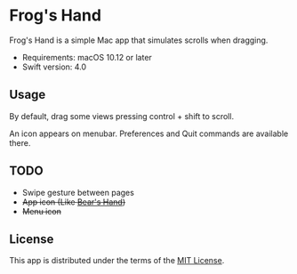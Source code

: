 # Frog's Hand

Frog's Hand is a simple Mac app that simulates scrolls when dragging.

- Requirements: macOS 10.12 or later
- Swift version: 4.0

## Usage

By default, drag some views pressing control + shift to scroll.

An icon appears on menubar. Preferences and Quit commands are available there.

## TODO

- Swipe gesture between pages
- ~~App icon (Like [Bear's Hand](http://moments-studio.com/BearsHand/))~~
- ~~Menu icon~~

## License

This app is distributed under the terms of the [MIT License](LICENSE).
